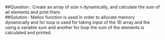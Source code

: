 ##Question : Create an array of size n dynamically, and calculate the sum of all elements and print them.
<br>
##Solution : Malloc function is used in order to allocate memory dynamically and for loop is used for taking input of the 1D array and the using a variable sum and another for loop the sum of the elements is calculated and printed.

